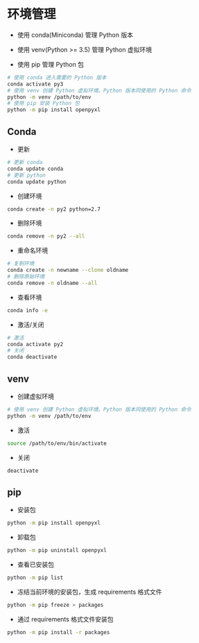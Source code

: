 # 环境管理

* 使用 conda(Miniconda) 管理 Python 版本

* 使用 venv(Python >= 3.5) 管理 Python 虚拟环境

* 使用 pip 管理 Python 包

```bash
# 使用 conda 进入需要的 Python 版本
conda activate py3
# 使用 venv 创建 Python 虚拟环境。Python 版本同使用的 Python 命令
python -m venv /path/to/env
# 使用 pip 安装 Python 包
python -m pip install openpyxl
```

## Conda

* 更新

```bash
# 更新 conda
conda update conda
# 更新 python
conda update python
```

* 创建环境

```bash
conda create -n py2 python=2.7
```

* 删除环境

```bash
conda remove -n py2 --all
```

* 重命名环境

```bash
# 复制环境
conda create -n newname --clone oldname
# 删除原始环境
conda remove -n oldname --all
```

* 查看环境

```bash
conda info -e
```

* 激活/关闭

```bash
# 激活
conda activate py2
# 关闭
conda deactivate
```

## venv

* 创建虚拟环境

```bash
# 使用 venv 创建 Python 虚拟环境。Python 版本同使用的 Python 命令
python -m venv /path/to/env
```

* 激活

```bash
source /path/to/env/bin/activate
```

* 关闭

```bash
deactivate
```

## pip

* 安装包

```bash
python -m pip install openpyxl
```

* 卸载包

```bash
python -m pip uninstall openpyxl
```

* 查看已安装包

```bash
python -m pip list
```

* 冻结当前环境的安装包，生成 requirements 格式文件

```bash
python -m pip freeze > packages
```

* 通过 requirements 格式文件安装包

```bash
python -m pip install -r packages
```
